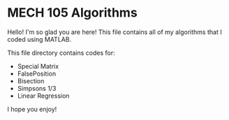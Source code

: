 # MECH 105 Algorithms
Hello! I'm so glad you are here! This file contains all of my algorithms that I coded using MATLAB. 

This file directory contains codes for:
* Special Matrix
* FalsePosition
* Bisection
* Simpsons 1/3
* Linear Regression

I hope you enjoy!
